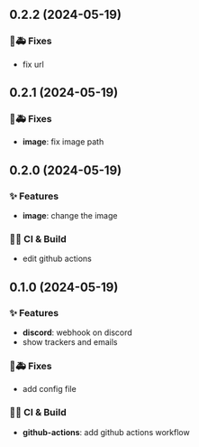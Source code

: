 ## 0.2.2 (2024-05-19)

### 🐛🚑️ Fixes

- fix url

## 0.2.1 (2024-05-19)

### 🐛🚑️ Fixes

- **image**: fix image path

## 0.2.0 (2024-05-19)

### ✨ Features

- **image**: change the image

### 💚👷 CI & Build

- edit github actions

## 0.1.0 (2024-05-19)

### ✨ Features

- **discord**: webhook on discord
- show trackers and emails

### 🐛🚑️ Fixes

- add config file

### 💚👷 CI & Build

- **github-actions**: add github actions workflow
